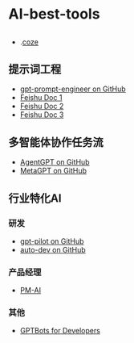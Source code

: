 # AI-best-tools
##
- .[coze](https://www.coze.com/)
## 提示词工程

- [gpt-prompt-engineer on GitHub](https://github.com/mshumer/gpt-prompt-engineer)
- [Feishu Doc 1](https://qai5uycgws3.feishu.cn/docx/QFrsdruUUobU0GxV36jc9YMnnrf?from=from_copylink)
- [Feishu Doc 2](https://qai5uycgws3.feishu.cn/docx/KBKddifwwoqN5Nxh3ZwcZbQJnAh?from=from_copylink)
- [Feishu Doc 3](https://qai5uycgws3.feishu.cn/docx/GPoBdPPC6oNk4Lx7I24cWy0Znte?from=from_copylink)

## 多智能体协作任务流

- [AgentGPT on GitHub](https://github.com/reworkd/AgentGPT)
- [MetaGPT on GitHub](https://github.com/geekan/MetaGPT)

## 行业特化AI

### 研发

- [gpt-pilot on GitHub](https://github.com/Pythagora-io/gpt-pilot)
- [auto-dev on GitHub](https://github.com/unit-mesh/auto-dev)

### 产品经理

- [PM-AI](https://www.pm-ai.cn/)

### 其他

- [GPTBots for Developers](https://www.gptbots.ai/developer)

